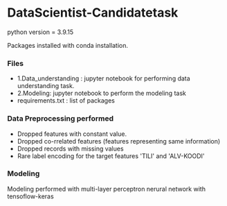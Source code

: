 # DataScientist-Candidatetask

python version = 3.9.15

Packages installed with conda installation.

### Files  
- 1.Data_understanding : jupyter notebook for performing data understanding task.  
- 2.Modeling: jupyter notebook to perform the modeling task
- requirements.txt : list of packages

### Data Preprocessing performed
- Dropped features with constant value.
- Dropped co-rrelated features (features representing same information)
- Dropped records with missing values
- Rare label encoding for the target features 'TILI' and 'ALV-KOODI'

### Modeling
Modeling performed with multi-layer perceptron nerural network with tensoflow-keras
